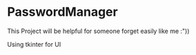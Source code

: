 # PasswordManager
This Project will be helpful for someone forget easily like me :"))

Using tkinter for UI
